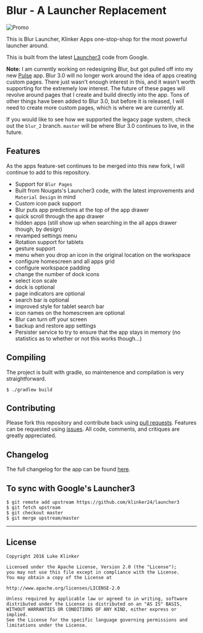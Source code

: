 # Blur - A Launcher Replacement

![Promo](https://raw.githubusercontent.com/klinker24/Android-Blur-Launcher/ef68298c73f2c678996d7921b263b6f4e50843c0/promo/images/Feature%20Graphic%202.png)

This is Blur Launcher, Klinker Apps one-stop-shop for the most powerful launcher around.

This is built from the latest [Launcher3](https://github.com/klinker24/launcher3/) code from Google.

**Note:** I am currently working on redesigning Blur, but got pulled off into my new [Pulse](https://play.google.com/store/apps/details?id=xyz.klinker.messenger) app. Blur 3.0 will no longer work around the idea of apps creating custom pages. There just wasn't enough interest in this, and it wasn't worth supporting for the extremely low interest. The future of these pages will revolve around pages that I create and build directly into the app. Tons of other things have been added to Blur 3.0, but before it is released, I will need to create more custom pages, which is where we are currently at.

If you would like to see how we supported the legacy page system, check out the `blur_2` branch. `master` will be where Blur 3.0 continues to live, in the future.

## Features

As the apps feature-set continues to be merged into this new fork, I will continue to add to this repository.

- Support for `Blur Pages`
- Built from Nougats's Launcher3 code, with the latest improvements and `Material Design` in mind
- Custom icon pack support
- Blur puts app predictions at the top of the app drawer
- quick scroll through the app drawer
- hidden apps (still show up when searching in the all apps drawer though, by design)
- revamped settings menu
- Rotation support for tablets
- gesture support
- menu when you drop an icon in the original location on the workspace
- configure homescreen and all apps grid
- configure workspace padding
- change the number of dock icons
- select icon scale
- dock is optional
- page indicators are optional
- search bar is optional
- improved style for tablet search bar
- icon names on the homescreen are optional
- Blur can turn off your screen
- backup and restore app settings
- Persister service to try to ensure that the app stays in memory (no statistics as to whether or not this works though...)

## Compiling

The project is built with gradle, so maintenence and compilation is very straightforward. 

```
$ ./gradlew build
```

## Contributing

Please fork this repository and contribute back using [pull requests](https://github.com/klinker24/Android-Blur-Launcher/pulls). Features can be requested using [issues](https://github.com/klinker24/Android-Blur-Launcher/issues). All code, comments, and critiques are greatly appreciated.

## Changelog

The full changelog for the app can be found [here](https://raw.githubusercontent.com/klinker24/Android-Blur-Launcher/master/app/src/main/res/xml/changelog.xml).

## To sync with Google's Launcher3

```
$ git remote add upstream https://github.com/klinker24/launcher3
$ git fetch upstream
$ git checkout master
$ git merge upstream/master
```

---

## License

```
Copyright 2016 Luke Klinker

Licensed under the Apache License, Version 2.0 (the "License");
you may not use this file except in compliance with the License.
You may obtain a copy of the License at

http://www.apache.org/licenses/LICENSE-2.0

Unless required by applicable law or agreed to in writing, software
distributed under the License is distributed on an "AS IS" BASIS,
WITHOUT WARRANTIES OR CONDITIONS OF ANY KIND, either express or implied.
See the License for the specific language governing permissions and
limitations under the License.
```

